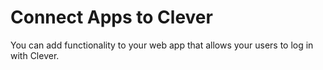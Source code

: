 # Connect Apps to Clever
You can add functionality to your web app that allows your users to log in with Clever.
